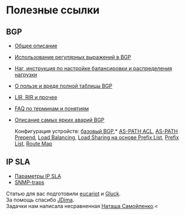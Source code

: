 # Полезные ссылки

## BGP

* [Общее описание](http://xgu.ru/wiki/BGP)
* [Использование регулярных выражений в BGP](http://img.nag.ru/projects/setup/bd7/83a2a1b381320918ced29331a0dfd53b.pdf)
* [Наг, инструкция по настройке балансировки и распределения нагрузки](http://img.nag.ru/projects/setup/cac/b32d96aedb57366ac833bc92008bb6e2.pdf)
* [О пользе и вреде полной таблицы BGP](http://telekomza.ru/2011/02/28/o-polze-i-vrede-polnoj-bgp-tablicy/)
* [LIR, RIR и прочее](http://habrahabr.ru/post/55181/)
* [FAQ по терминам и понятиям](http://www.ripn.net/nic/IP-reg/FAQ.html)
* [Описание самых ярких аварий BGP](http://nag.ru/articles/article/23270/uyazvimost-bgp.html)

  Конфигурация устройств: [базовый BGP](https://docs.google.com/document/d/1R9K0tEHA0IeFqbWgSH7K4xBWSfHP-2V2tsyS4TOrJGw/pub),\*   [AS-PATH ACL](https://docs.google.com/document/d/1IBQaTWj8u-NoJ0ecsh9vC9EHpYRoT5AWxCpPgaV8Nps/pub), [AS-PATH Prepend](https://docs.google.com/document/d/1zWClzNHuSTBm49GPPGGKbol4TH_lwtRy_mJN5xBzpLI/pub), [Load Balancing](https://docs.google.com/document/d/12p772mrL1RXtG5miFkBCnhsmAvs9e6FGB_1bxpHFZXI/pub), [Load Sharing на основе Prefix List](https://docs.google.com/document/d/12p772mrL1RXtG5miFkBCnhsmAvs9e6FGB_1bxpHFZXI/pub), [Prefix List](https://docs.google.com/document/d/1EXKvsrapWcM3e1pfFwqs_kF08v00TY49_eN-R69GfAw/pub), [Route Map](https://docs.google.com/document/d/12xNI1OWSEVB6WRQF2nurKgun71z5JHOE8BJQESAMI8A/pub)

## IP SLA

* [Параметры IP SLA](http://www.cisco.com/en/US/technologies/tk648/tk362/tk920/technologies_white_paper09186a00802d5efe_ps6602_Products_White_Paper.html)
* [SNMP-traps](http://www.cisco.com/en/US/docs/ios/12_4/ip_sla/configuration/guide/hsthresh.html#wp1043830)

Статью для вас подготовили [eucariot](http://eucariot.livejournal.com) и [Gluck](http://habrahabr.ru/users/thegluck/).  
За помощь спасибо [JDima](http://habrahabr.ru/users/jdima/).  
Задачки нам написала несравненная [Наташа Самойленко](http://xgu.ru/wiki/Категория:Автор_Наташа_Самойленко).&lt;

